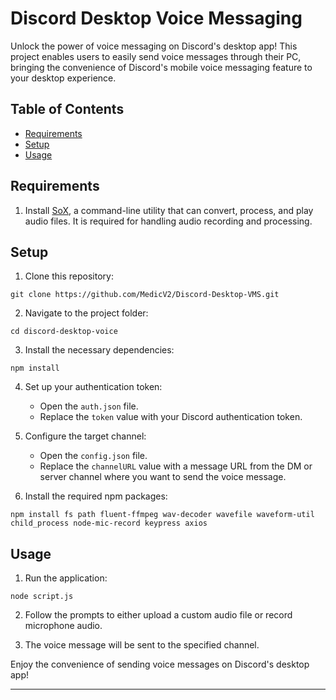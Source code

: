 # Discord Desktop Voice Messaging

Unlock the power of voice messaging on Discord's desktop app! This project enables users to easily send voice messages through their PC, bringing the convenience of Discord's mobile voice messaging feature to your desktop experience.

## Table of Contents
- [Requirements](#requirements)
- [Setup](#setup)
- [Usage](#usage)

## Requirements

1. Install [SoX](http://sox.sourceforge.net/), a command-line utility that can convert, process, and play audio files. It is required for handling audio recording and processing.

## Setup

1. Clone this repository:
```
git clone https://github.com/MedicV2/Discord-Desktop-VMS.git
```

2. Navigate to the project folder:
```
cd discord-desktop-voice
```

3. Install the necessary dependencies:
```
npm install
```

4. Set up your authentication token:
    - Open the `auth.json` file.
    - Replace the `token` value with your Discord authentication token.

5. Configure the target channel:
    - Open the `config.json` file.
    - Replace the `channelURL` value with a message URL from the DM or server channel where you want to send the voice message.

6. Install the required npm packages:
```
npm install fs path fluent-ffmpeg wav-decoder wavefile waveform-util child_process node-mic-record keypress axios
```

## Usage

1. Run the application:
```
node script.js
```

2. Follow the prompts to either upload a custom audio file or record microphone audio.

3. The voice message will be sent to the specified channel.

Enjoy the convenience of sending voice messages on Discord's desktop app!

---
